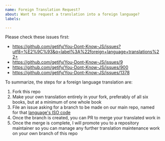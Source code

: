 ```yaml
---
name: Foreign Translation Request?
about: Want to request a translation into a foreign language?
labels: 

---
```


Please check these issues first:

* https://github.com/getify/You-Dont-Know-JS/issues?utf8=%E2%9C%93&q=label%3A%22foreign+language+translations%22+
* https://github.com/getify/You-Dont-Know-JS/issues/9
* https://github.com/getify/You-Dont-Know-JS/issues/900
* https://github.com/getify/You-Dont-Know-JS/issues/1378

To summarize, the steps for a foreign language translation are:

1. Fork this repo
2. Make your own translation entirely in your fork, preferably of all six books, but at a minimum of one whole book
3. File an issue asking for a branch to be made on our main repo, named for that [language's ISO code](http://www.lingoes.net/en/translator/langcode.htm)
4. Once the branch is created, you can PR to merge your translated work in
5. Once the merge is complete, I will promote you to a repository maintainer so you can manage any further translation maintenance work on your own branch of this repo
